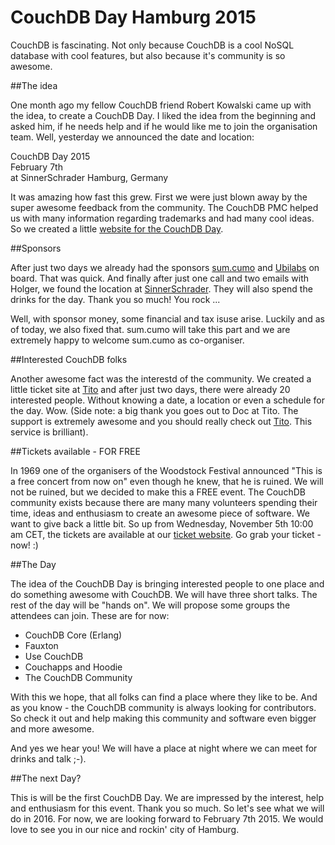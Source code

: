 # CouchDB Day Hamburg 2015

CouchDB is fascinating. Not only because CouchDB is a cool NoSQL database with cool features, but also because it's community is so awesome. 

##The idea

One month ago my fellow CouchDB friend Robert Kowalski came up with the idea, to create a CouchDB Day. I liked the idea from the beginning and asked him, if he needs help and if he would like me to join the organisation team. Well, yesterday we announced the date and location:

CouchDB Day 2015  
February 7th  
at SinnerSchrader Hamburg, Germany  

It was amazing how fast this grew. First we were just blown away by the super awesome feedback from the community. The CouchDB PMC helped us with many information regarding trademarks and had many cool ideas. So we created a little [website for the CouchDB Day](http://day.couchdb.org). 

##Sponsors

After just two days we already had the sponsors [sum.cumo](http://sumcumo.com) and [Ubilabs](http://ubilabs.net) on board. That was quick. And finally after just one call and two emails with Holger, we found the location at [SinnerSchrader](http://www.sinnerschrader.com). They will also spend the drinks for the day. Thank you so much! You rock ...

Well, with sponsor money, some financial and tax isuse arise. Luckily and as of today, we also fixed that. sum.cumo will take this part and we are extremely happy to welcome sum.cumo as co-organiser.

##Interested CouchDB folks

Another awesome fact was the interestd of the community. We created a little ticket site at [Tito](https://ti.to/andywenk/couchdbday-hamburg-2015) and after just two days, there were already 20 interested people. Without knowing a date, a location or even a schedule for the day. Wow. (Side note: a big thank you goes out to Doc at Tito. The support is extremely awesome and you should really check out [Tito](https://ti.to/home). This service is brilliant).

##Tickets available - FOR FREE

In 1969 one of the organisers of the Woodstock Festival announced "This is a free concert from now on" even though he knew, that he is ruined. We will not be ruined, but we decided to make this a FREE event. The CouchDB community exists because there are many many volunteers spending their time, ideas and enthusiasm to create an awesome piece of software. We want to give back a little bit. So up from Wednesday, November 5th 10:00 am CET, the tickets are available at our [ticket website](https://ti.to/andywenk/couchdbday-hamburg-2015). Go grab your ticket - now! :)

##The Day 

The idea of the CouchDB Day is bringing interested people to one place and do something awesome with CouchDB. We will have three short talks. The rest of the day will be "hands on". We will propose some groups the attendees can join. These are for now:

* CouchDB Core (Erlang)
* Fauxton
* Use CouchDB
* Couchapps and Hoodie
* The CouchDB Community

With this we hope, that all folks can find a place where they like to be. And as you know - the CouchDB community is always looking for contributors. So check it out and help making this community and software even bigger and more awesome.

And yes we hear you! We will have a place at night where we can meet for drinks and talk ;-).

##The next Day?

This is will be the first CouchDB Day. We are impressed by the interest, help and enthusiasm for this event. Thank you so much. So let's see what we will do in 2016. For now, we are looking forward to February 7th 2015. We would love to see you in our nice and rockin' city of Hamburg.





